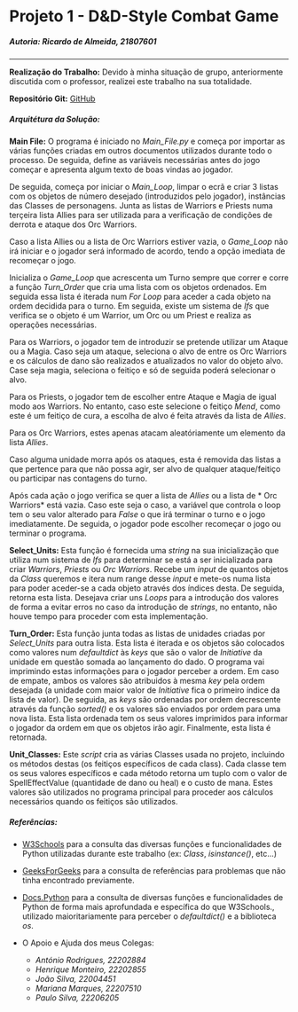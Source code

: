 # **Projeto 1** - D&D-Style Combat Game 
##### **Autoria:** Ricardo de Almeida, 21807601
---
**Realização do Trabalho:** Devido à minha situação de grupo, anteriormente discutida com o professor, realizei este trabalho na sua totalidade.

**Repositório Git:** [GitHub](https://github.com/Ricardo-Louro/Projeto-IC-2022)

##### **Arquitétura da Solução:**
**Main File:**
O programa é iniciado no *Main_File.py* e começa por importar as várias funções criadas em outros documentos utilizados durante todo o processo. De seguida, define as variáveis necessárias antes do jogo começar e apresenta algum texto de boas vindas ao jogador.

De seguida, começa por iniciar o *Main_Loop*, limpar o ecrã e criar 3 listas com os objetos de número desejado (introduzidos pelo jogador), instâncias das Classes de personagens. Junta as listas de Warriors e Priests numa terçeira lista Allies para ser utilizada para a verificação de condições de derrota e ataque dos Orc Warriors.

Caso a lista Allies ou a lista de Orc Warriors estiver vazia, o *Game_Loop* não irá iniciar e o jogador será informado de acordo, tendo a opção imediata de recomeçar o jogo.

Inicializa o *Game_Loop* que acrescenta um Turno sempre que correr e corre a função *Turn_Order* que cria uma lista com os objetos ordenados. Em seguida essa lista é iterada num *For Loop* para aceder a cada objeto na ordem decidida para o turno. Em seguida, existe um sistema de *Ifs* que verifica se o objeto é um Warrior, um Orc ou um Priest e realiza as operações necessárias.

Para os Warriors, o jogador tem de introduzir se pretende utilizar um Ataque ou a Magia. Caso seja um ataque, seleciona o alvo de entre os Orc Warriors e os cálculos de dano são realizados e atualizados no valor do objeto alvo. Case seja magia, seleciona o feitiço e só de seguida poderá selecionar o alvo.

Para os Priests, o jogador tem de escolher entre Ataque e Magia de igual modo aos Warriors. No entanto, caso este selecione o feitiço *Mend*, como este é um feitiço de cura, a escolha de alvo é feita através da lista de *Allies*.

Para os Orc Warriors, estes apenas atacam aleatóriamente um elemento da lista *Allies*.

Caso alguma unidade morra após os ataques, esta é removida das listas a que pertence para que não possa agir, ser alvo de qualquer ataque/feitiço ou participar nas contagens do turno.

Após cada ação o jogo verifica se quer a lista de *Allies* ou a lista de * Orc Warriors* está vazia. Caso este seja o caso, a variável que controla o loop tem o seu valor alterado para *False* o que irá terminar o turno e o jogo imediatamente. De seguida, o jogador pode escolher recomeçar o jogo ou terminar o programa.

**Select_Units:**
Esta função é fornecida uma *string* na sua inicialização que utiliza num sistema de *Ifs* para determinar se está a ser inicializada para criar *Warriors*, *Priests* ou *Orc Warriors*. Recebe um *input* de quantos objetos da *Class* queremos e itera num range desse *input* e mete-os numa lista para poder aceder-se a cada objeto através dos índices desta. De seguida, retorna esta lista.
Desejava criar uns *Loops* para a introdução dos valores de forma a evitar erros no caso da introdução de *strings*, no entanto, não houve tempo para proceder com esta implementação.

**Turn_Order:**
Esta função junta todas as listas de unidades criadas por *Select_Units* para outra lista. Esta lista é iterada e os objetos são colocados como valores num *defaultdict* às *keys* que são o valor de *Initiative* da unidade em questão somada ao lançamento do dado. O programa vai imprimindo estas informações para o jogador perceber a ordem.
Em caso de empate, ambos os valores são atribuidos à mesma *key* pela ordem desejada (a unidade com maior valor de *Initiative* fica o primeiro índice da lista de valor). De seguida, as *keys* são ordenadas por ordem decrescente através da função *sorted()* e os valores são enviados por ordem para uma nova lista.
Esta lista ordenada tem os seus valores imprimidos para informar o jogador da ordem em que os objetos irão agir. Finalmente, esta lista é retornada.

**Unit_Classes:**
Este *script* cria as várias Classes usada no projeto, incluindo os métodos destas (os feitiços específicos de cada class).
Cada classe tem os seus valores específicos e cada método retorna um tuplo com o valor de SpellEffectValue (quantidade de dano ou heal) e o custo de mana. Estes valores são utilizados no programa principal para proceder aos cálculos necessários quando os feitiços são utilizados.

##### **Referências:**
 - [W3Schools](https://www.w3schools.com/python/) para a consulta das diversas funções e funcionalidades de Python utilizadas durante este trabalho (ex: *Class*, *isinstance()*, etc...)
 
 - [GeeksForGeeks](https://www.geeksforgeeks.org/clear-screen-python/) para a consulta de referências para problemas que não tinha encontrado previamente.
 
 - [Docs.Python](https://docs.python.org/) para a consulta de diversas funções e funcionalidades de Python de forma mais aprofundada e específica do que W3Schools., utilizado maioritariamente para perceber o *defaultdict()* e a biblioteca *os*.

 - O Apoio e Ajuda dos meus Colegas:
    - *António Rodrigues, 22202884*
    - *Henrique Monteiro, 22202855*
    - *João Silva, 22004451*
    - *Mariana Marques, 22207510*
    - *Paulo Silva, 22206205*